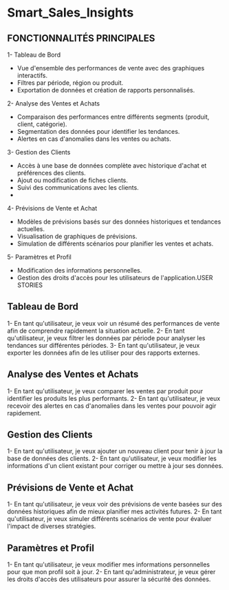 # Smart_Sales_Insights

## FONCTIONNALITÉS PRINCIPALES
1- Tableau de Bord
- Vue d'ensemble des performances de vente avec des graphiques interactifs.
- Filtres par période, région ou produit.
- Exportation de données et création de rapports personnalisés.

2- Analyse des Ventes et Achats
- Comparaison des performances entre différents segments (produit, client, catégorie).
- Segmentation des données pour identifier les tendances.
- Alertes en cas d'anomalies dans les ventes ou achats.

3- Gestion des Clients
- Accès à une base de données complète avec historique d'achat et préférences des clients.
- Ajout ou modification de fiches clients.
- Suivi des communications avec les clients.
- 

4- Prévisions de Vente et Achat
- Modèles de prévisions basés sur des données historiques et tendances actuelles.
- Visualisation de graphiques de prévisions.
- Simulation de différents scénarios pour planifier les ventes et achats.

5- Paramètres et Profil
- Modification des informations personnelles.
- Gestion des droits d'accès pour les utilisateurs de l'application.USER STORIES

## Tableau de Bord
1- En tant qu'utilisateur, je veux voir un résumé des performances de vente afin de comprendre rapidement la situation actuelle.
2- En tant qu'utilisateur, je veux filtrer les données par période pour analyser les tendances sur différentes périodes.
3- En tant qu'utilisateur, je veux exporter les données afin de les utiliser pour des rapports externes.

## Analyse des Ventes et Achats
1- En tant qu'utilisateur, je veux comparer les ventes par produit pour identifier les produits les plus performants.
2- En tant qu'utilisateur, je veux recevoir des alertes en cas d'anomalies dans les ventes pour pouvoir agir rapidement.

## Gestion des Clients
1- En tant qu'utilisateur, je veux ajouter un nouveau client pour tenir à jour la base de données des clients.
2- En tant qu'utilisateur, je veux modifier les informations d'un client existant pour corriger ou mettre à jour ses données.

## Prévisions de Vente et Achat
1- En tant qu'utilisateur, je veux voir des prévisions de vente basées sur des données historiques afin de mieux planifier mes activités futures.
2- En tant qu'utilisateur, je veux simuler différents scénarios de vente pour évaluer l'impact de diverses stratégies.

## Paramètres et Profil
1- En tant qu'utilisateur, je veux modifier mes informations personnelles pour que mon profil soit à jour.
2- En tant qu'administrateur, je veux gérer les droits d'accès des utilisateurs pour assurer la sécurité des données.
